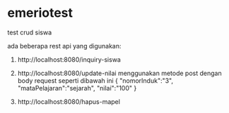 # emeriotest
test crud siswa


ada beberapa rest api yang digunakan:
1. http://localhost:8080/inquiry-siswa


2. http://localhost:8080/update-nilai 
   menggunakan metode post dengan body request seperti dibawah ini 
  {
      "nomorInduk":"3",
      "mataPelajaran":"sejarah",
      "nilai":"100"
  }



3. http://localhost:8080/hapus-mapel

